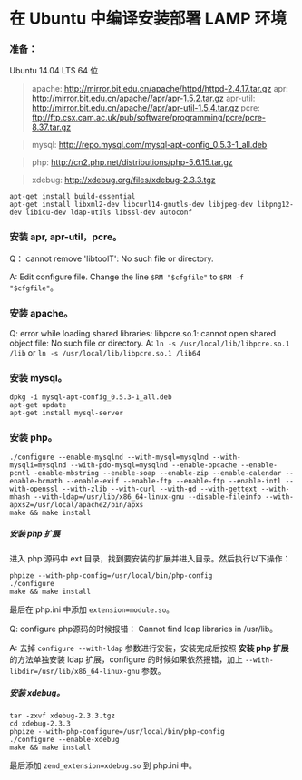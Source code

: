# 在 Ubuntu 中编译安装部署 LAMP 环境

### 准备：
Ubuntu 14.04 LTS 64 位

> apache: http://mirror.bit.edu.cn/apache/httpd/httpd-2.4.17.tar.gz
	apr: http://mirror.bit.edu.cn/apache//apr/apr-1.5.2.tar.gz
	apr-util: http://mirror.bit.edu.cn/apache//apr/apr-util-1.5.4.tar.gz
	pcre: ftp://ftp.csx.cam.ac.uk/pub/software/programming/pcre/pcre-8.37.tar.gz
	
> mysql: http://repo.mysql.com/mysql-apt-config_0.5.3-1_all.deb
	
> php: http://cn2.php.net/distributions/php-5.6.15.tar.gz

> xdebug: http://xdebug.org/files/xdebug-2.3.3.tgz

```
apt-get install build-essential
apt-get install libxml2-dev libcurl14-gnutls-dev libjpeg-dev libpng12-dev libicu-dev ldap-utils libssl-dev autoconf
```

### 安装 apr, apr-util，pcre。
Q： cannot remove 'libtoolT': No such file or directory.

A: Edit configure file. Change the line `$RM "$cfgfile"` to `$RM -f "$cfgfile"`。

### 安装 apache。
Q: error while loading shared libraries: libpcre.so.1: cannot open shared object file: No such file or directory.
A: `ln -s /usr/local/lib/libpcre.so.1 /lib` or `ln -s /usr/local/lib/libpcre.so.1 /lib64`

### 安装 mysql。
```
dpkg -i mysql-apt-config_0.5.3-1_all.deb
apt-get update
apt-get install mysql-server
```

### 安装 php。
```
./configure --enable-mysqlnd --with-mysql=mysqlnd --with-mysqli=mysqlnd --with-pdo-mysql=mysqlnd --enable-opcache --enable-pcntl -enable-mbstring --enable-soap --enable-zip --enable-calendar --enable-bcmath --enable-exif --enable-ftp --enable-ftp --enable-intl --with-openssl --with-zlib --with-curl --with-gd --with-gettext --with-mhash --with-ldap=/usr/lib/x86_64-linux-gnu --disable-fileinfo --with-apxs2=/usr/local/apache2/bin/apxs
make && make install
```

##### 安装 php 扩展
进入 php 源码中 ext 目录，找到要安装的扩展并进入目录。然后执行以下操作：
```
phpize --with-php-config=/usr/local/bin/php-config
./configure
make && make install
```
最后在 php.ini 中添加 `extension=module.so`。

Q: configure php源码的时候报错： Cannot find ldap libraries in /usr/lib。

A: 去掉 `configure --with-ldap` 参数进行安装，安装完成后按照 **安装 php 扩展** 的方法单独安装 ldap 扩展，configure 的时候如果依然报错，加上 `--with-libdir=/usr/lib/x86_64-linux-gnu` 参数。

##### 安装 xdebug。
```
tar -zxvf xdebug-2.3.3.tgz
cd xdebug-2.3.3
phpize --with-php-configure=/usr/local/bin/php-config
./configure --enable-xdebug
make && make install
```
最后添加 `zend_extension=xdebug.so` 到 php.ini 中。